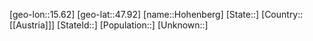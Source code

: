 ﻿---
location: [47.92,15.62]
mapzoom: [7,12] 
mapmarker: city 
type: City
tags:
- geo/City


SpocWebEntityId: 30976
isDeleted: false
confidential: public

---
[geo-lon::15.62]
[geo-lat::47.92]
[name::Hohenberg]
[State::]
[Country::[[Austria]]]
[StateId::]
[Population::]
[Unknown::]

